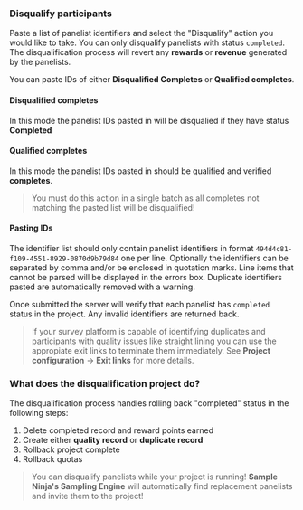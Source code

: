 ### Disqualify participants

Paste a list of panelist identifiers and select the "Disqualify" action you would like to take. You can only disqualify panelists with status ```completed```. The disqualification process will revert any **rewards** or **revenue** generated by the panelists.

You can paste IDs of either **Disqualified Completes** or **Qualified completes**.

#### Disqualified completes
In this mode the panelist IDs pasted in will be disqualied if they have status **Completed**

#### Qualified completes
In this mode the panelist IDs pasted in should be qualified and verified **completes**. 

> You must do this action in a single batch as all completes not matching the pasted list will be disqualified! 

#### Pasting IDs
The identifier list should only contain panelist identifiers in format ```494d4c81-f109-4551-8929-0870d9b79d84``` one per line. Optionally the identifiers can be separated by comma and/or be enclosed in quotation marks. Line items that cannot be parsed will be displayed in the errors box. Duplicate identifiers pasted are automatically removed with a warning.

Once submitted the server will verify that each panelist has ```completed``` status in the project. Any invalid identifiers are returned back.

> If your survey platform is capable of identifying duplicates and participants with quality issues like straight lining you can use the appropiate exit links to terminate them immediately. See **Project configuration** -> **Exit links** for more details.

### What does the disqualification project do?
The disqualification process handles rolling back "completed" status in the following steps:

1) Delete completed record and reward points earned
2) Create either **quality record** or **duplicate record**
3) Rollback project complete
4) Rollback quotas

> You can disqualify panelists while your project is running! **Sample Ninja's Sampling Engine** will automatically find replacement panelists and invite them to the project!
